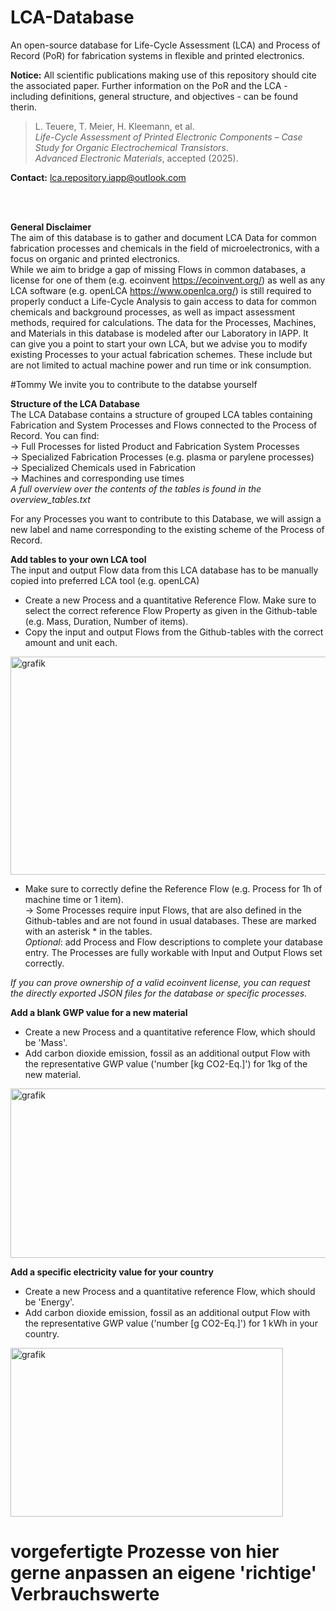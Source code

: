 # LCA-Database

An open-source database for Life-Cycle Assessment (LCA) and Process of Record (PoR) for fabrication systems in flexible and printed electronics.

**Notice:** All scientific publications making use of this repository should cite the associated paper.
Further information on the PoR and the LCA - including definitions, general structure, and objectives - can be found therin.
> L. Teuere, T. Meier, H. Kleemann, et al. <br>
> *Life-Cycle Assessment of Printed Electronic Components – Case Study for Organic Electrochemical Transistors*.  
> _Advanced Electronic Materials_, accepted (2025).
> 

**Contact:** lca.repository.iapp@outlook.com

<br>
<br>

**General Disclaimer**<br>
The aim of this database is to gather and document LCA Data for common fabrication processes and chemicals in the field of microelectronics, with a focus on organic and printed electronics.<br>
While we aim to bridge a gap of missing Flows in common databases, a license for one of them (e.g. ecoinvent https://ecoinvent.org/) as well as any LCA software (e.g. openLCA https://www.openlca.org/) is still required to properly conduct a Life-Cycle Analysis to gain access to data for common chemicals and background processes, as well as impact assessment methods, required for calculations. The data for the Processes, Machines, and Materials in this database is modeled after our Laboratory in IAPP. It can give you a point to start your own LCA, but we advise you to modify existing Processes to your actual fabrication schemes. These include but are not limited to actual machine power and run time or ink consumption.



#Tommy We invite you to contribute to the databse yourself


**Structure of the LCA Database**<br>
The LCA Database contains a structure of grouped LCA tables containing Fabrication and System Processes and Flows connected to the Process of Record.
You can find:<br>
 → Full Processes for listed Product and Fabrication System Processes<br>
 → Specialized Fabrication Processes (e.g. plasma or parylene processes)<br>
 → Specialized Chemicals used in Fabrication<br>
 → Machines and corresponding use times<br>
*A full overview over the contents of the tables is found in the overview_tables.txt*<br>

For any Processes you want to contribute to this Database, we will assign a new label and name corresponding to the existing scheme of the Process of Record.


**Add tables to your own LCA tool**<br>
The input and output Flow data from this LCA database has to be manually copied into preferred LCA tool (e.g. openLCA)<br>
-	Create a new Process and a quantitative Reference Flow. Make sure to select the correct reference Flow Property as given in the Github-table (e.g. Mass, Duration, Number of items).<br>
-	Copy the input and output Flows from the Github-tables with the correct amount and unit each.<br>
<img width="577" height="349" alt="grafik" src="https://github.com/user-attachments/assets/0b466db9-5cf7-44b2-aa01-1dedc3613fd3" />


-	Make sure to correctly define the Reference Flow (e.g. Process for 1h of machine time or 1 item).<br>
 → Some Processes require input Flows, that are also defined in the Github-tables and are not found in usual databases. These are marked with an asterisk * in the tables.<br>
*Optional*: add Process and Flow descriptions to complete your database entry. The Processes are fully workable with Input and Output Flows set correctly.<br>

*If you can prove ownership of a valid ecoinvent license, you can request the directly exported JSON files for the database or specific processes.*<br>

**Add a blank GWP value for a new material**<br>
-	Create a new Process and a quantitative reference Flow, which should be 'Mass'.<br>
-	Add carbon dioxide emission, fossil as an additional output Flow with the representative GWP value ('number [kg CO2-Eq.]') for 1kg of the new material.<br>
<img width="574" height="271" alt="grafik" src="https://github.com/user-attachments/assets/8e6639fb-b9b0-4a47-bd78-302dc7dd2f35" />

**Add a specific electricity value for your country**<br>
-	Create a new Process and a quantitative reference Flow, which should be 'Energy'.<br>
-	Add carbon dioxide emission, fossil as an additional output Flow with the representative GWP value ('number [g CO2-Eq.]') for 1 kWh in your country.<br>
<img width="436" height="270" alt="grafik" src="https://github.com/user-attachments/assets/3bcc888c-dab0-4c75-8451-d5f16caf3a8b" />



# vorgefertigte Prozesse von hier gerne anpassen an eigene 'richtige' Verbrauchswerte




